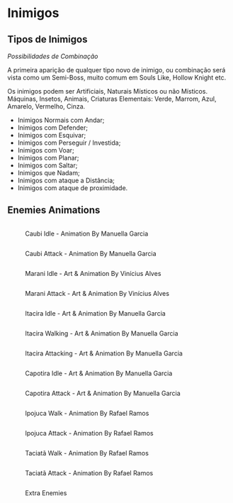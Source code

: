 # Inimigos

## Tipos de Inimigos

_Possibilidades de Combinação_

A primeira aparição de qualquer tipo novo de inimigo, ou combinação será vista como um Semi-Boss, muito comum em Souls Like, Hollow Knight etc.

Os inimigos podem ser Artificiais, Naturais Místicos ou não Místicos. Máquinas, Insetos, Animais, Criaturas Elementais: Verde, Marrom, Azul, Amarelo, Vermelho, Cinza.

* Inimigos Normais com Andar;
* Inimigos com Defender;
* Inimigos com Esquivar;
* Inimigos com Perseguir / Investida;
* Inimigos com Voar;
* Inimigos com Planar;
* Inimigos com Saltar;
* Inimigos que Nadam;
* Inimigos com ataque a Distância;
* Inimigos com ataque de proximidade.

## Enemies Animations

<div>

<figure><img src="../.gitbook/assets/Praga---Idle.gif" alt=""><figcaption><p>Caubi Idle  - Animation By Manuella Garcia</p></figcaption></figure>

 

<figure><img src="../.gitbook/assets/Praga---Andando.gif" alt=""><figcaption><p>Caubi Attack  - Animation By Manuella Garcia</p></figcaption></figure>

</div>

<div>

<figure><img src="../.gitbook/assets/CogumeloIdle.gif" alt=""><figcaption><p>Marani Idle  - Art &#x26; Animation By Vinícius Alves</p></figcaption></figure>

 

<figure><img src="../.gitbook/assets/CogumeloAtaque.gif" alt=""><figcaption><p>Marani Attack - Art &#x26; Animation By Vinícius Alves</p></figcaption></figure>

</div>

<div>

<figure><img src="../.gitbook/assets/Itacira_Idle.gif" alt=""><figcaption><p>Itacira Idle - Art &#x26; Animation By Manuella Garcia</p></figcaption></figure>

 

<figure><img src="../.gitbook/assets/Itacira_Walk.gif" alt=""><figcaption><p>Itacira Walking - Art &#x26; Animation By Manuella Garcia</p></figcaption></figure>

 

<figure><img src="../.gitbook/assets/Itacira_Attack.gif" alt=""><figcaption><p>Itacira Attacking - Art &#x26; Animation By Manuella Garcia</p></figcaption></figure>

</div>

<div>

<figure><img src="../.gitbook/assets/Salsa-Idle (1).gif" alt=""><figcaption><p>Capotira Idle - Art &#x26; Animation By Manuella Garcia</p></figcaption></figure>

 

<figure><img src="../.gitbook/assets/Salsa-ataque (1).gif" alt=""><figcaption><p>Capotira Attack - Art &#x26; Animation By Manuella Garcia</p></figcaption></figure>

</div>

<div>

<figure><img src="../.gitbook/assets/CogumeloWalk (1).gif" alt=""><figcaption><p>Ipojuca Walk - Animation By Rafael Ramos</p></figcaption></figure>

 

<figure><img src="../.gitbook/assets/CogumeloAtack2 (1).gif" alt=""><figcaption><p>Ipojuca Attack - Animation By Rafael Ramos</p></figcaption></figure>

</div>

<div>

<figure><img src="../.gitbook/assets/Walk.gif" alt=""><figcaption><p>Taciatã Walk - Animation By Rafael Ramos</p></figcaption></figure>

 

<figure><img src="../.gitbook/assets/Inimigo-Magro-Ataque.gif" alt=""><figcaption><p>Taciatã Attack - Animation By Rafael Ramos</p></figcaption></figure>

</div>

<figure><img src="../.gitbook/assets/InimigosNovo.png" alt=""><figcaption><p>Extra Enemies</p></figcaption></figure>

